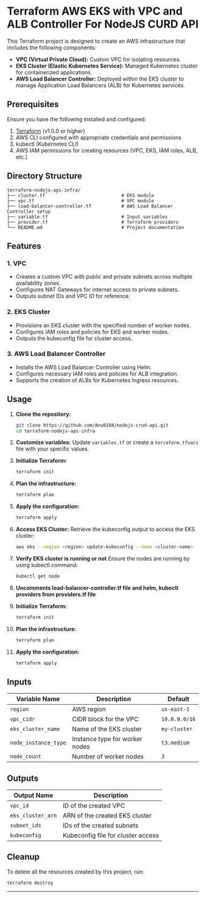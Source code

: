 # Terraform AWS EKS with VPC and ALB Controller For NodeJS CURD API

This Terraform project is designed to create an AWS infrastructure that includes the following components:

- **VPC (Virtual Private Cloud):** Custom VPC for isolating resources.
- **EKS Cluster (Elastic Kubernetes Service):** Managed Kubernetes cluster for containerized applications.
- **AWS Load Balancer Controller:** Deployed within the EKS cluster to manage Application Load Balancers (ALB) for Kubernetes services.

## Prerequisites

Ensure you have the following installed and configured:

1. [Terraform](https://www.terraform.io/downloads.html) (v1.0.0 or higher)
2. AWS CLI configured with appropriate credentials and permissions
3. kubectl (Kubernetes CLI)
4. AWS IAM permissions for creating resources (VPC, EKS, IAM roles, ALB, etc.)

## Directory Structure

```
terraform-nodejs-api-infra/
├── cluster.tf                            # EKS module
├── vpc.tf                                # VPC module
├── load-balancer-controller.tf           # AWS Load Balancer Controller setup
├── variable.tf                           # Input variables
├── provider.tf                           # Terraform providers
└── README.md                             # Project documentation
```

## Features

### 1. VPC
- Creates a custom VPC with public and private subnets across multiple availability zones.
- Configures NAT Gateways for internet access to private subnets.
- Outputs subnet IDs and VPC ID for reference.

### 2. EKS Cluster
- Provisions an EKS cluster with the specified number of worker nodes.
- Configures IAM roles and policies for EKS and worker nodes.
- Outputs the kubeconfig file for cluster access.

### 3. AWS Load Balancer Controller
- Installs the AWS Load Balancer Controller using Helm.
- Configures necessary IAM roles and policies for ALB integration.
- Supports the creation of ALBs for Kubernetes Ingress resources.

## Usage

1. **Clone the repository:**
   ```bash
   git clone https://github.com/Anu0104/nodejs-crud-api.git
   cd terraform-nodejs-api-infra
   ```

2. **Customize variables:**
   Update `variables.tf` or create a `terraform.tfvars` file with your specific values.

3. **Initialize Terraform:**
   ```bash
   terraform init
   ```

4. **Plan the infrastructure:**
   ```bash
   terraform plan
   ```

5. **Apply the configuration:**
   ```bash
   terraform apply
   ```

6. **Access EKS Cluster:**
   Retrieve the kubeconfig output to access the EKS cluster:
   ```bash
   aws eks --region <region> update-kubeconfig --name <cluster-name>
   ```

7. **Verify EKS cluster is running or not**
   Ensure the nodes are running by using kubectl command:
   ```bash
   kubectl get node 
   ```

8. **Uncomments load-balancer-controller.tf file and helm, kubectl providers from providers.tf file**

9. **Initialize Terraform:**
   ```bash
   terraform init
   ```
9. **Plan the infrastructure:**
   ```bash
   terraform plan
   ```

9. **Apply the configuration:**
   ```bash
   terraform apply
   ```

## Inputs

| Variable Name       | Description                                  | Default         |
|---------------------|----------------------------------------------|-----------------|
| `region`            | AWS region                                  | `us-east-1`     |
| `vpc_cidr`          | CIDR block for the VPC                      | `10.0.0.0/16`   |
| `eks_cluster_name`  | Name of the EKS cluster                     | `my-cluster`    |
| `node_instance_type`| Instance type for worker nodes              | `t3.medium`     |
| `node_count`        | Number of worker nodes                      | `3`             |

## Outputs

| Output Name         | Description                                  |
|---------------------|----------------------------------------------|
| `vpc_id`            | ID of the created VPC                       |
| `eks_cluster_arn`   | ARN of the created EKS cluster              |
| `subnet_ids`        | IDs of the created subnets                  |
| `kubeconfig`        | Kubeconfig file for cluster access          |

## Cleanup

To delete all the resources created by this project, run:

```bash
terraform destroy
```

---
